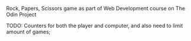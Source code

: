 Rock, Papers, Scissors game as part of Web Development course on The Odin Project

TODO: Counters for both the player and computer, and also need to limit amount of games; 